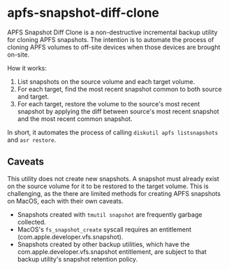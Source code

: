 # apfs-snapshot-diff-clone

APFS Snapshot Diff Clone is a non-destructive incremental backup utility for
cloning APFS snapshots. The intention is to automate the process of cloning
APFS volumes to off-site devices when those devices are brought on-site.

How it works:

1. List snapshots on the source volume and each target volume.
2. For each target, find the most recent snapshot common to both source and
   target.
3. For each target, restore the volume to the source's most recent snapshot by
   applying the diff between source's most recent snapshot and the most recent
   common snapshot.

In short, it automates the process of calling `diskutil apfs listsnapshots` and
`asr restore`.

## Caveats

This utility does not create new snapshots. A snapshot must already exist on
the source volume for it to be restored to the target volume. This is
challenging, as the there are limited methods for creating APFS snapshots on
MacOS, each with their own caveats.

* Snapshots created with `tmutil snapshot` are frequently garbage collected.
* MacOS's `fs_snapshot_create` syscall requires an entitlement
  (com.apple.developer.vfs.snapshot).
* Snapshots created by other backup utilities, which have the
  com.apple.developer.vfs.snapshot entitlement, are subject to that backup
  utility's snapshot retention policy.
